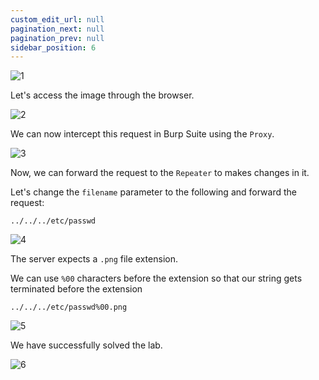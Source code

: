 ```yaml
---
custom_edit_url: null
pagination_next: null
pagination_prev: null
sidebar_position: 6
---
```


![1](https://github.com/Knign/Write-ups/assets/110326359/91bf71e2-b7d8-493d-9032-cdbcd20f6b73)

Let's access the image through the browser.

![2](https://github.com/Knign/Write-ups/assets/110326359/17fee3bd-3f39-40cc-970b-a119e82e9af9)

We can now intercept this request in Burp Suite using the `Proxy`.

![3](https://github.com/Knign/Write-ups/assets/110326359/7f7db76c-a4a5-4692-b933-bdcfec73fb37)

Now, we can forward the request to the `Repeater` to makes changes in it.

Let's change the `filename` parameter to the following and forward the request:

```
../../../etc/passwd
```

![4](https://github.com/Knign/Write-ups/assets/110326359/2d01fd8f-518b-409b-9eac-2c253c59c68d)

The server expects a `.png` file extension.

We can use `%00` characters before the extension so that our string gets terminated before the extension

```
../../../etc/passwd%00.png
```

![5](https://github.com/Knign/Write-ups/assets/110326359/237ac5fa-4deb-44ee-beac-8800e32e3d9a)

We have successfully solved the lab.

![6](https://github.com/Knign/Write-ups/assets/110326359/daa305b0-d143-4fd9-907b-75206eef591d)
